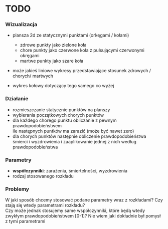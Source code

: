 # TODO

### Wizualizacja

* plansza 2d ze statycznymi punktami (orkęgami / kołami)
    - zdrowe punkty jako zielone koła
    - chore punkty jako czerwone koła z pulsującymi czerwonymi okręgami
    - martwe punkty jako szare koła

* może jakieś liniowe wykresy przedstawiające stosunek zdrowych / chorych/ martwych
* wykres kołowy dotyczący tego samego co wyżej

### Działanie

* rozmieszczanie statycznie punktów na planszy
* wybierania początkowych chorych punktów
* dla każdego chorego punktu obliczanie z pewnym prawdopodobieństwem <br> ile następnych
  puntków ma zarazić (może być nawet zero)
* dla chorych punktów następnie obliczenie prawdopodobieństwa <br>
  śmierci i wyzdrowienia i zaaplikowanie jednej z nich według prawdopodobieństwa


### Parametry

* **współczynniki**: zarażenia, śmiertelności, wyzdrowienia
* rodzaj stosowanego rozkładu


### Problemy

W jaki sposób chcemy stosować podane parametry wraz z rozkładami?
Czy stają się wtedy parametrami rozkładu?
<br>
Czy może jednak stosujemy same współczynniki, które będą wtedy zwykłym prawdopodobieństwem 
[0-1]? Nie wiem jaki dokładnie był pomysł z tymi parametrami
